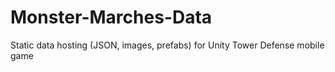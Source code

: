 # Monster-Marches-Data
Static data hosting (JSON, images, prefabs) for Unity Tower Defense mobile game
